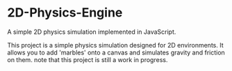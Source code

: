 # 2D-Physics-Engine
A simple 2D physics simulation implemented in JavaScript.

This project is a simple physics simulation designed for 2D environments. It allows you to add 'marbles' onto a canvas and simulates gravity and friction on them. note that this project is still a work in progress.
